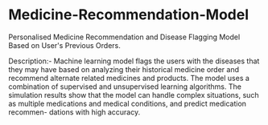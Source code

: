 # Medicine-Recommendation-Model
Personalised Medicine Recommendation and Disease Flagging Model Based on User's Previous Orders.

Description:-
Machine learning model flags the users with the diseases that they may have based on
analyzing their historical medicine order and recommend alternate related medicines and products. The model uses
a combination of supervised and unsupervised learning algorithms. The simulation results show that the model can
handle complex situations, such as multiple medications and medical conditions, and predict medication recommen-
dations with high accuracy.
